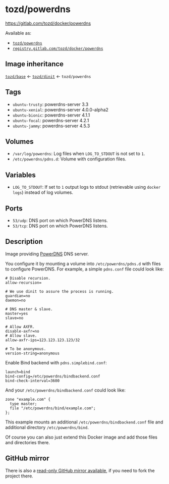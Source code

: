 # tozd/powerdns

<https://gitlab.com/tozd/docker/powerdns>

Available as:

- [`tozd/powerdns`](https://hub.docker.com/r/tozd/powerdns)
- [`registry.gitlab.com/tozd/docker/powerdns`](https://gitlab.com/tozd/docker/powerdns/container_registry)

## Image inheritance

[`tozd/base`](https://gitlab.com/tozd/docker/base) ← [`tozd/dinit`](https://gitlab.com/tozd/docker/dinit) ← `tozd/powerdns`

## Tags

- `ubuntu-trusty`: powerdns-server 3.3
- `ubuntu-xenial`: powerdns-server 4.0.0-alpha2
- `ubuntu-bionic`: powerdns-server 4.1.1
- `ubuntu-focal`: powerdns-server 4.2.1
- `ubuntu-jammy`: powerdns-server 4.5.3

## Volumes

- `/var/log/powerdns`: Log files when `LOG_TO_STDOUT` is not set to `1`.
- `/etc/powerdns/pdns.d`: Volume with configuration files.

## Variables

- `LOG_TO_STDOUT`: If set to `1` output logs to stdout (retrievable using `docker logs`) instead of log volumes.

## Ports

- `53/udp`: DNS port on which PowerDNS listens.
- `53/tcp`: DNS port on which PowerDNS listens.

## Description

Image providing [PowerDNS](https://www.powerdns.com/) DNS server.

You configure it by mounting a volume into `/etc/powerdns/pdns.d` with files to configure PowerDNS. For example,
a simple `pdns.conf` file could look like:

```
# Disable recursion.
allow-recursion=

# We use dinit to assure the process is running.
guardian=no
daemon=no

# DNS master & slave.
master=yes
slave=no

# Allow AXFR.
disable-axfr=no
# Allow slave.
allow-axfr-ips=123.123.123.123/32

# To be anonymous.
version-string=anonymous
```

Enable Bind backend with `pdns.simplebind.conf`:

```
launch=bind
bind-config=/etc/powerdns/bindbackend.conf
bind-check-interval=3600
```

And your `/etc/powerdns/bindbackend.conf` could look like:

```
zone "example.com" {
  type master;
  file "/etc/powerdns/bind/example.com";
};
```

This example mounts an additional `/etc/powerdns/bindbackend.conf` file and additional directory `/etc/powerdns/bind`.

Of course you can also just extend this Docker image and add those files and directories there.

## GitHub mirror

There is also a [read-only GitHub mirror available](https://github.com/tozd/docker-powerdns),
if you need to fork the project there.
